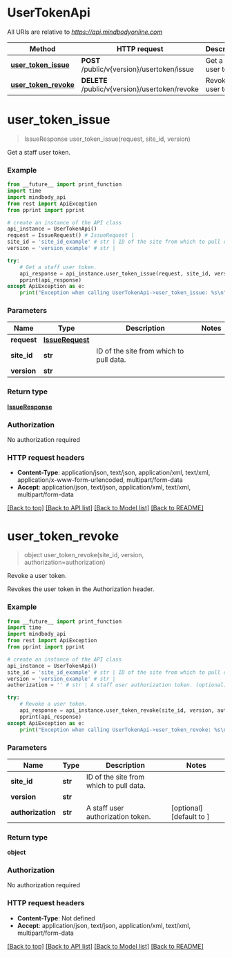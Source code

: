 # UserTokenApi

All URIs are relative to *https://api.mindbodyonline.com*

Method | HTTP request | Description
------------- | ------------- | -------------
[**user_token_issue**](UserTokenApi.md#user_token_issue) | **POST** /public/v{version}/usertoken/issue | Get a staff user token.
[**user_token_revoke**](UserTokenApi.md#user_token_revoke) | **DELETE** /public/v{version}/usertoken/revoke | Revoke a user token.


# **user_token_issue**
> IssueResponse user_token_issue(request, site_id, version)

Get a staff user token.

### Example
```python
from __future__ import print_function
import time
import mindbody_api
from rest import ApiException
from pprint import pprint

# create an instance of the API class
api_instance = UserTokenApi()
request = IssueRequest() # IssueRequest | 
site_id = 'site_id_example' # str | ID of the site from which to pull data.
version = 'version_example' # str | 

try:
    # Get a staff user token.
    api_response = api_instance.user_token_issue(request, site_id, version)
    pprint(api_response)
except ApiException as e:
    print("Exception when calling UserTokenApi->user_token_issue: %s\n" % e)
```

### Parameters

Name | Type | Description  | Notes
------------- | ------------- | ------------- | -------------
 **request** | [**IssueRequest**](IssueRequest.md)|  | 
 **site_id** | **str**| ID of the site from which to pull data. | 
 **version** | **str**|  | 

### Return type

[**IssueResponse**](IssueResponse.md)

### Authorization

No authorization required

### HTTP request headers

 - **Content-Type**: application/json, text/json, application/xml, text/xml, application/x-www-form-urlencoded, multipart/form-data
 - **Accept**: application/json, text/json, application/xml, text/xml, multipart/form-data

[[Back to top]](#) [[Back to API list]](../README.md#documentation-for-api-endpoints) [[Back to Model list]](../README.md#documentation-for-models) [[Back to README]](../README.md)

# **user_token_revoke**
> object user_token_revoke(site_id, version, authorization=authorization)

Revoke a user token.

Revokes the user token in the Authorization header.

### Example
```python
from __future__ import print_function
import time
import mindbody_api
from rest import ApiException
from pprint import pprint

# create an instance of the API class
api_instance = UserTokenApi()
site_id = 'site_id_example' # str | ID of the site from which to pull data.
version = 'version_example' # str | 
authorization = '' # str | A staff user authorization token. (optional) (default to )

try:
    # Revoke a user token.
    api_response = api_instance.user_token_revoke(site_id, version, authorization=authorization)
    pprint(api_response)
except ApiException as e:
    print("Exception when calling UserTokenApi->user_token_revoke: %s\n" % e)
```

### Parameters

Name | Type | Description  | Notes
------------- | ------------- | ------------- | -------------
 **site_id** | **str**| ID of the site from which to pull data. | 
 **version** | **str**|  | 
 **authorization** | **str**| A staff user authorization token. | [optional] [default to ]

### Return type

**object**

### Authorization

No authorization required

### HTTP request headers

 - **Content-Type**: Not defined
 - **Accept**: application/json, text/json, application/xml, text/xml, multipart/form-data

[[Back to top]](#) [[Back to API list]](../README.md#documentation-for-api-endpoints) [[Back to Model list]](../README.md#documentation-for-models) [[Back to README]](../README.md)

